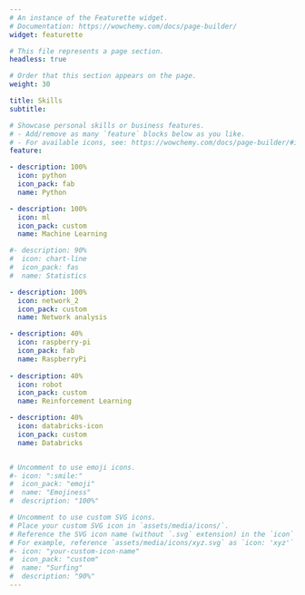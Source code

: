 ```yaml
---
# An instance of the Featurette widget.
# Documentation: https://wowchemy.com/docs/page-builder/
widget: featurette

# This file represents a page section.
headless: true

# Order that this section appears on the page.
weight: 30

title: Skills
subtitle:

# Showcase personal skills or business features.
# - Add/remove as many `feature` blocks below as you like.
# - For available icons, see: https://wowchemy.com/docs/page-builder/#icons
feature:

- description: 100%
  icon: python
  icon_pack: fab
  name: Python

- description: 100%
  icon: ml
  icon_pack: custom
  name: Machine Learning

#- description: 90%
#  icon: chart-line
#  icon_pack: fas
#  name: Statistics

- description: 100%
  icon: network_2
  icon_pack: custom
  name: Network analysis

- description: 40%
  icon: raspberry-pi
  icon_pack: fab
  name: RaspberryPi
  
- description: 40%
  icon: robot
  icon_pack: custom
  name: Reinforcement Learning

- description: 40%
  icon: databricks-icon
  icon_pack: custom
  name: Databricks


# Uncomment to use emoji icons.
#- icon: ":smile:"
#  icon_pack: "emoji"
#  name: "Emojiness"
#  description: "100%"  

# Uncomment to use custom SVG icons.
# Place your custom SVG icon in `assets/media/icons/`.
# Reference the SVG icon name (without `.svg` extension) in the `icon` field.
# For example, reference `assets/media/icons/xyz.svg` as `icon: 'xyz'`
#- icon: "your-custom-icon-name"
#  icon_pack: "custom"
#  name: "Surfing"
#  description: "90%"
---
```

